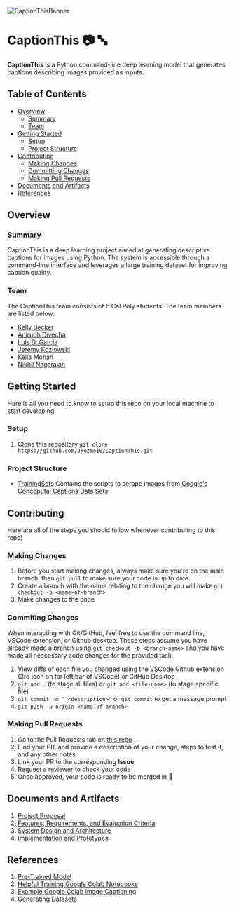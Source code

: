 ![CaptionThisBanner](https://github.com/Jkozmo10/CaptionThis/assets/87344382/12ff49b1-a849-4725-bd6d-dad13dbb2477)
# CaptionThis 📷 🔤

**CaptionThis** is a Python command-line deep learning model that generates captions describing images provided as inputs.

## Table of Contents

- [Overview](#overview)
  - [Summary](#summary)
  - [Team](#team)
- [Getting Started](#getting-started)
  - [Setup](#setup)
  - [Project Structure](#project-structure)
- [Contributing](#contributing)
  - [Making Changes](#making-changes)
  - [Committing Changes](#commiting-changes)
  - [Making Pull Requests](#making-pull-requests)
- [Documents and Artifacts](#documents-and-artifacts)
- [References](#references)

## Overview

### Summary

CaptionThis is a deep learning project aimed at generating descriptive captions for images using Python. The system is accessible through a command-line interface and leverages a large training dataset for improving caption quality.

### Team

The CaptionThis team consists of 6 Cal Poly students. The team members are 
listed below:

- [Kelly Becker](https://github.com/kbecke05)
- [Anirudh Divecha](https://github.com/anirudhdivecha)
- [Luis D. Garcia](https://github.com/luisdavidgarcia)
- [Jeremy Kozlowski](https://github.com/Jkozmo10)
- [Keila Mohan](https://github.com/keilamohan)
- [Nikhil Nagarajan]()

## Getting Started

Here is all you need to know to setup this repo on your local machine to start 
developing!

### Setup

1. Clone this repository `git clone https://github.com/Jkozmo10/CaptionThis.git`

### Project Structure

- [TrainingSets](./TrainingSets/) Contains the scripts to scrape images from 
    [Google's Conceputal Captions Data Sets](https://ai.google.com/research/ConceptualCaptions/download)

## Contributing
Here are all of the steps you should follow whenever contributing to this repo!

### Making Changes

1. Before you start making changes, always make sure you're on the main branch, 
then `git pull` to make sure your code is up to date
2. Create a branch with the name relating to the change you will make 
`git checkout -b <name-of-branch>`
3. Make changes to the code

### Commiting Changes

When interacting with Git/GitHub, feel free to use the command line, 
VSCode extension, or Github desktop. These steps assume you have already made 
a branch using `git checkout -b <branch-name>` and you have made all neccessary 
code changes for the provided task.

1. View diffs of each file you changed using the VSCode Github extension 
(3rd icon on far left bar of VSCode) or GitHub Desktop
2. `git add .` (to stage all files) or `git add <file-name>` (to stage specific file)
3. `git commit -m " <description>"` or
   `git commit` to get a message prompt
4. `git push -u origin <name-of-branch>`

### Making Pull Requests

1. Go to the Pull Requests tab on [this repo](https://github.com/Jkozmo10/CaptionThis/pulls)
2. Find your PR, and provide a description of your change, steps to test it, and any other notes
3. Link your PR to the corresponding **Issue**
4. Request a reviewer to check your code
5. Once approved, your code is ready to be merged in 🎉

## Documents and Artifacts
1. [Project Proposal](https://docs.google.com/document/d/1zY6C1oZQD-xH8PxsW7HxgOw04BbP47yM9s87nwDO5K8/edit?usp=drive_link)
2. [Features, Requirements, and Evaluation Criteria](https://docs.google.com/document/d/1ofBOCf_vS02fTwZD2EXzXBWywHsfNvTdzwL9iSkE48A/edit?usp=drive_link)
3. [System Design and Architecture](https://docs.google.com/document/d/1rq2T96CJmd9xNLXJ0FJWdUbd96fcu4hN5mUcfXDsmYs/edit?usp=drive_link)
4. [Implementation and Prototypes](https://docs.google.com/document/d/1zRcj3RjaOIZ7m6m30ssQxjJk8Yn4bs4dmvsVqAUMf3A/edit?usp=drive_link)

## References

1. [Pre-Trained Model](https://huggingface.co/docs/transformers/training#optimizer-and-learning-rate-scheduler)
2. [Helpful Training Google Colab Notebooks](https://huggingface.co/docs/transformers/notebooks)
3. [Example Google Colab Image Captioning](https://colab.research.google.com/github/huggingface/notebooks/blob/main/examples/image_captioning_blip.ipynb#scrollTo=lTI8wKxgql9i)
4. [Generating Datasets](https://huggingface.co/docs/datasets/image_dataset#generate-the-dataset)
